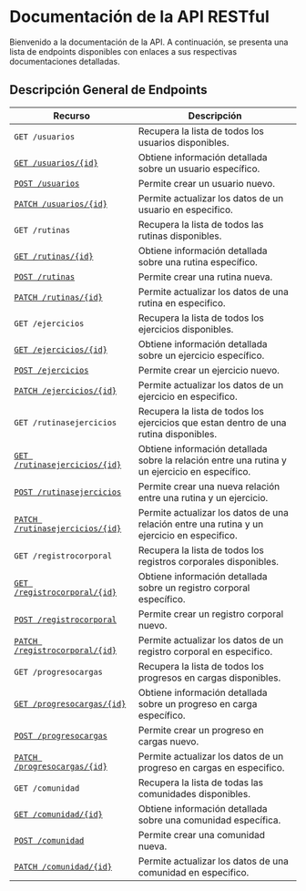 # Documentación de la API RESTful

Bienvenido a la documentación de la API. A continuación, se presenta una lista
de endpoints disponibles con enlaces a sus respectivas documentaciones detalladas.

## Descripción General de Endpoints

| Recurso                    | Descripción |
| -------------------------- | ----------- |
| `GET /usuarios`               | Recupera la lista de todos los usuarios disponibles. |
| [`GET /usuarios/{id}`](./endpoints/usuarios//get-usuarios-id.md)          | Obtiene información detallada sobre un usuario específico. |
| [`POST /usuarios`](./endpoints/usuarios//post-usuarios.md)          | Permite crear un usuario nuevo. |
| [`PATCH /usuarios/{id}`](./endpoints/usuarios//patch-usuarios-id.md)          | Permite actualizar los datos de un usuario en especifico. |
| `GET /rutinas`              | Recupera la lista de todos las rutinas disponibles. |
| [`GET /rutinas/{id}`](./endpoints/rutinas//get-rutinas-id.md)          | Obtiene información detallada sobre una rutina específico. |
| [`POST /rutinas`](./endpoints/rutinas//post-rutinas.md)          | Permite crear una rutina nueva. |
| [`PATCH /rutinas/{id}`](./endpoints/rutinas//patch-rutinas-id.md)          | Permite actualizar los datos de una rutina en especifico. |
| `GET /ejercicios`             | Recupera la lista de todos los ejercicios disponibles. |
| [`GET /ejercicios/{id}`](./endpoints/ejercicios//get-ejercicios-id.md)          | Obtiene información detallada sobre un ejercicio específico. |
| [`POST /ejercicios`](./endpoints/ejercicios//post-ejercicios.md)          | Permite crear un ejercicio nuevo. |
| [`PATCH /ejercicios/{id}`](./endpoints/ejercicios//patch-ejercicios-id.md)          | Permite actualizar los datos de un ejercicio en especifico. |
| `GET /rutinasejercicios`             | Recupera la lista de todos los ejercicios que estan dentro de una rutina disponibles. |
| [`GET /rutinasejercicios/{id}`](./endpoints/rutinasejercicios//get-rutinasejercicios-id.md)          | Obtiene información detallada sobre la relación entre una rutina y un ejercicio en específico. |
| [`POST /rutinasejercicios`](./endpoints/rutinasejercicios//post-rutinasejercicios.md)          | Permite crear una nueva relación entre una rutina y un ejercicio. |
| [`PATCH /rutinasejercicios/{id}`](./endpoints/rutinasejercicios//patch-rutinasejercicios-id.md)          | Permite actualizar los datos de una relación entre una rutina y un ejercicio en especifico. |
| `GET /registrocorporal`             | Recupera la lista de todos los registros corporales disponibles. |
| [`GET /registrocorporal/{id}`](./endpoints/registrocorporal//get-registrocorporal-id.md)          | Obtiene información detallada sobre un registro corporal específico. |
| [`POST /registrocorporal`](./endpoints/registrocorporal//post-registrocorporal.md)          | Permite crear un registro corporal nuevo. |
| [`PATCH /registrocorporal/{id}`](./endpoints/registrocorporal//patch-registrocorporal-id.md)          | Permite actualizar los datos de un registro corporal en especifico. |
| `GET /progresocargas`             | Recupera la lista de todos los progresos en cargas disponibles. |
| [`GET /progresocargas/{id}`](./endpoints/progresocargas//get-progresocargas-id.md)          | Obtiene información detallada sobre un progreso en carga específico. |
| [`POST /progresocargas`](./endpoints/progresocargas//post-progresocargas.md)          | Permite crear un progreso en cargas nuevo. |
| [`PATCH /progresocargas/{id}`](./endpoints/progresocargas//patch-progresocargas-id.md)          | Permite actualizar los datos de un progreso en cargas en especifico. |
| `GET /comunidad`             | Recupera la lista de todas las comunidades disponibles. |
| [`GET /comunidad/{id}`](./endpoints/comunidad/get-comunidad-id.md)          | Obtiene información detallada sobre una comunidad específica. |
| [`POST /comunidad`](./endpoints/comunidad//post-comunidad.md)          | Permite crear una comunidad nueva. |
| [`PATCH /comunidad/{id}`](./endpoints/comunidad//patch-comunidad-id.md)          | Permite actualizar los datos de una comunidad en especifico. |


